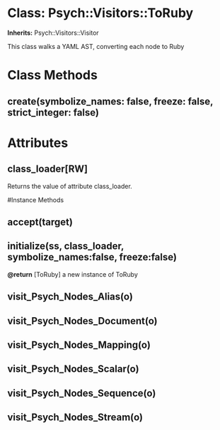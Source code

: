 # Class: Psych::Visitors::ToRuby
**Inherits:** Psych::Visitors::Visitor
    

This class walks a YAML AST, converting each node to Ruby


# Class Methods
## create(symbolize_names: false, freeze: false, strict_integer: false) [](#method-c-create)
# Attributes
## class_loader[RW] [](#attribute-i-class_loader)
Returns the value of attribute class_loader.


#Instance Methods
## accept(target) [](#method-i-accept)

## initialize(ss, class_loader, symbolize_names:false, freeze:false) [](#method-i-initialize)

**@return** [ToRuby] a new instance of ToRuby

## visit_Psych_Nodes_Alias(o) [](#method-i-visit_Psych_Nodes_Alias)

## visit_Psych_Nodes_Document(o) [](#method-i-visit_Psych_Nodes_Document)

## visit_Psych_Nodes_Mapping(o) [](#method-i-visit_Psych_Nodes_Mapping)

## visit_Psych_Nodes_Scalar(o) [](#method-i-visit_Psych_Nodes_Scalar)

## visit_Psych_Nodes_Sequence(o) [](#method-i-visit_Psych_Nodes_Sequence)

## visit_Psych_Nodes_Stream(o) [](#method-i-visit_Psych_Nodes_Stream)

